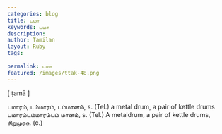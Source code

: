 ```yaml
---
categories: blog
title: டமா
keywords: டமா
description: 
author: Tamilan
layout: Ruby
tags: 
 
permalink: டமா
featured: /images/ttak-48.png
---
```

  
[ ṭamā ]  
  
டமாரம், டம்மாரம், டம்மானம், s. (Tel.) a metal drum, a pair of kettle drums  
டமாரம்டம்மாரம்டம் மானம், s. (Tel.) A metaldrum, a pair of kettle drums, சிறுமுரசு. (c.)